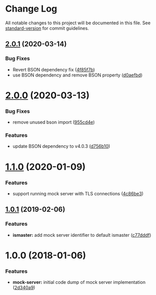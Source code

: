 # Change Log

All notable changes to this project will be documented in this file. See [standard-version](https://github.com/conventional-changelog/standard-version) for commit guidelines.

<a name="2.0.1"></a>
## [2.0.1](https://github.com/mongodb-js/mongodb-mock-server/compare/v2.0.0...v2.0.1) (2020-03-14)


### Bug Fixes

* Revert BSON dependency fix ([4f85f7b](https://github.com/mongodb-js/mongodb-mock-server/commit/4f85f7b))
* use BSON dependency and remove BSON property ([d0aefbd](https://github.com/mongodb-js/mongodb-mock-server/commit/d0aefbd))



<a name="2.0.0"></a>
# [2.0.0](https://github.com/mongodb-js/mongodb-mock-server/compare/v1.1.0...v2.0.0) (2020-03-13)


### Bug Fixes

* remove unused bson import ([955cd4e](https://github.com/mongodb-js/mongodb-mock-server/commit/955cd4e))


### Features

* update BSON dependency to v4.0.3 ([d756b10](https://github.com/mongodb-js/mongodb-mock-server/commit/d756b10))



<a name="1.1.0"></a>
# [1.1.0](https://github.com/mongodb-js/mongodb-mock-server/compare/v1.0.1...v1.1.0) (2020-01-09)


### Features

* support running mock server with TLS connections ([4c86be3](https://github.com/mongodb-js/mongodb-mock-server/commit/4c86be3))



<a name="1.0.1"></a>
## [1.0.1](https://github.com/mongodb-js/mongodb-mock-server/compare/v1.0.0...v1.0.1) (2019-02-06)


### Features

* **ismaster:** add mock server identifier to default ismaster ([c77dddf](https://github.com/mongodb-js/mongodb-mock-server/commit/c77dddf))



<a name="1.0.0"></a>
# 1.0.0 (2018-01-06)


### Features

* **mock-server:** initial code dump of mock server implementation ([2d340a9](https://github.com/mongodb-js/mongodb-mock-server/commit/2d340a9))
